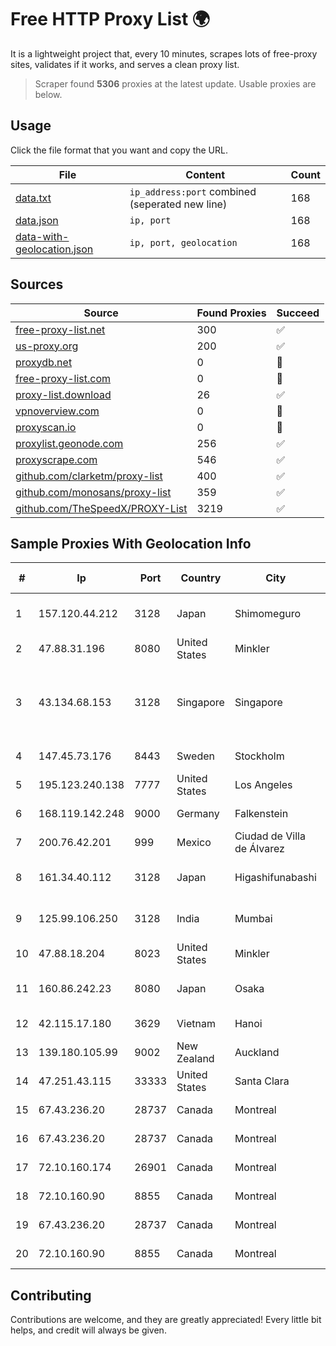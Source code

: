 
# Free HTTP Proxy List 🌍

It is a lightweight project that, every 10 minutes, scrapes lots of free-proxy sites, validates if it works, and serves a clean proxy list.


> Scraper found **5306** proxies at the latest update. Usable proxies are below.

## Usage

Click the file format that you want and copy the URL.


|File|Content|Count|
|----|-------|-----|
|[data.txt](https://raw.githubusercontent.com/themiralay/Proxy-List-World/master/data.txt)|`ip_address:port` combined (seperated new line)|168|
|[data.json](https://raw.githubusercontent.com/themiralay/Proxy-List-World/master/data.json)|`ip, port`|168|
|[data-with-geolocation.json](https://raw.githubusercontent.com/themiralay/Proxy-List-World/master/data-with-geolocation.json)|`ip, port, geolocation`|168|

## Sources

|Source|Found Proxies|Succeed|
|------|-------------|-------|
|[free-proxy-list.net](https://free-proxy-list.net)|300|✅|
|[us-proxy.org](https://www.us-proxy.org)|200|✅|
|[proxydb.net](http://proxydb.net)|0|🚫|
|[free-proxy-list.com](https://free-proxy-list.com/?page=&port=&type%5B%5D=http&type%5B%5D=https&up_time=0&search=Search)|0|🚫|
|[proxy-list.download](https://www.proxy-list.download/HTTP)|26|✅|
|[vpnoverview.com](https://vpnoverview.com/privacy/anonymous-browsing/free-proxy-servers)|0|🚫|
|[proxyscan.io](https://www.proxyscan.io)|0|🚫|
|[proxylist.geonode.com](https://proxylist.geonode.com/api/proxy-list?limit=300&page=1&sort_by=lastChecked&sort_type=desc&protocols=http,https)|256|✅|
|[proxyscrape.com](https://api.proxyscrape.com/v2/?request=displayproxies&protocol=http&timeout=10000&country=all&ssl=all&anonymity=all)|546|✅|
|[github.com/clarketm/proxy-list](https://raw.githubusercontent.com/clarketm/proxy-list/master/proxy-list-raw.txt)|400|✅|
|[github.com/monosans/proxy-list](https://raw.githubusercontent.com/monosans/proxy-list/main/proxies/http.txt)|359|✅|
|[github.com/TheSpeedX/PROXY-List](https://raw.githubusercontent.com/TheSpeedX/PROXY-List/master/http.txt)|3219|✅|


## Sample Proxies With Geolocation Info

|#|Ip|Port|Country|City|Internet Service Provider|
|-|--|----|-------|----|-------------------------|
|1|157.120.44.212|3128|Japan|Shimomeguro|NTT PC Communications, Inc.|
|2|47.88.31.196|8080|United States|Minkler|Alibaba.com LLC|
|3|43.134.68.153|3128|Singapore|Singapore|Shenzhen Tencent Computer Systems Company Limited|
|4|147.45.73.176|8443|Sweden|Stockholm|Aeza International LTD|
|5|195.123.240.138|7777|United States|Los Angeles|Green Floid LLC|
|6|168.119.142.248|9000|Germany|Falkenstein|Hetzner Online GmbH|
|7|200.76.42.201|999|Mexico|Ciudad de Villa de Álvarez|Alestra, S. de R.L. de C.V.|
|8|161.34.40.112|3128|Japan|Higashifunabashi|NTT PC Communications, Inc.|
|9|125.99.106.250|3128|India|Mumbai|Hathway IP over Cable Internet Access|
|10|47.88.18.204|8023|United States|Minkler|Alibaba.com LLC|
|11|160.86.242.23|8080|Japan|Osaka|Sony Network Communications Inc|
|12|42.115.17.180|3629|Vietnam|Hanoi|FPT Telecom Company|
|13|139.180.105.99|9002|New Zealand|Auckland|TRUTPOWERLTD|
|14|47.251.43.115|33333|United States|Santa Clara|Alibaba Cloud LLC|
|15|67.43.236.20|28737|Canada|Montreal|GloboTech Communications|
|16|67.43.236.20|28737|Canada|Montreal|GloboTech Communications|
|17|72.10.160.174|26901|Canada|Montreal|GloboTech Communications|
|18|72.10.160.90|8855|Canada|Montreal|GloboTech Communications|
|19|67.43.236.20|28737|Canada|Montreal|GloboTech Communications|
|20|72.10.160.90|8855|Canada|Montreal|GloboTech Communications|



## Contributing

Contributions are welcome, and they are greatly appreciated! Every
little bit helps, and credit will always be given.

